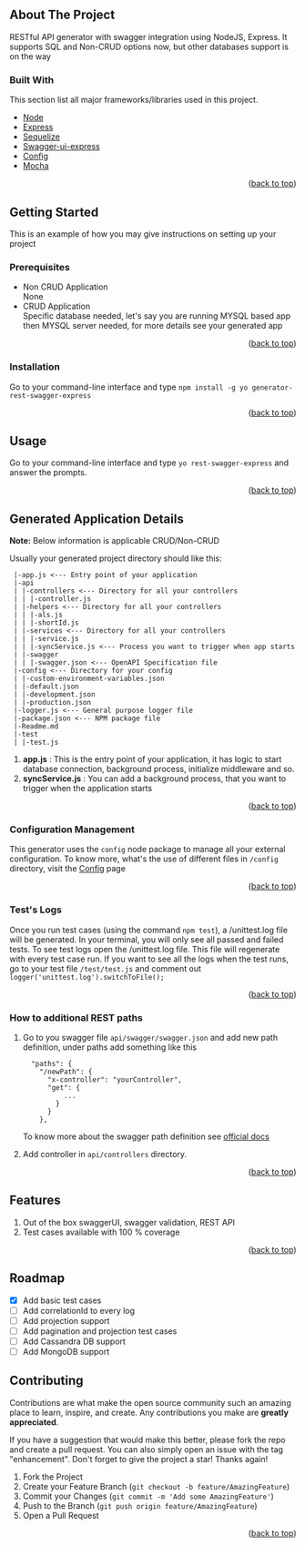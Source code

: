<!-- ABOUT THE PROJECT -->

<div id="top"></div>

## About The Project

RESTful API generator with swagger integration using NodeJS, Express. It supports SQL and Non-CRUD options now, but other databases support is on the way

<!-- GETTING STARTED -->

### Built With

This section list all major frameworks/libraries used in this project.

- [Node](https://nodejs.org)
- [Express](https://expressjs.com/)
- [Sequelize](https://sequelize.org/)
- [Swagger-ui-express](https://www.npmjs.com/package/swagger-ui-express)
- [Config](https://github.com/lorenwest/node-config)
- [Mocha](https://mochajs.org/)

<p align="right">(<a href="#top">back to top</a>)</p>

## Getting Started

This is an example of how you may give instructions on setting up your project

### Prerequisites

- Non CRUD Application  
  None
- CRUD Application  
  Specific database needed, let's say you are running MYSQL based app then MYSQL server needed, for more details see your generated app

<p align="right">(<a href="#top">back to top</a>)</p>

### Installation

Go to your command-line interface and type `npm install -g yo generator-rest-swagger-express`

<p align="right">(<a href="#top">back to top</a>)</p>

<!-- USAGE EXAMPLES -->

## Usage

Go to your command-line interface and type `yo rest-swagger-express` and answer the prompts.

<p align="right">(<a href="#top">back to top</a>)</p>

## Generated Application Details

**Note:** Below information is applicable CRUD/Non-CRUD

Usually your generated project directory should like this:

```
 |-app.js <--- Entry point of your application
 |-api
 | |-controllers <--- Directory for all your controllers
 | | |-controller.js
 | |-helpers <--- Directory for all your controllers
 | | |-als.js
 | | |-shortId.js
 | |-services <--- Directory for all your controllers
 | | |-service.js
 | | |-syncService.js <--- Process you want to trigger when app starts
 | |-swagger
 | | |-swagger.json <--- OpenAPI Specification file
 |-config <--- Directory for your config
 | |-custom-environment-variables.json
 | |-default.json
 | |-development.json
 | |-production.json
 |-logger.js <--- General purpose logger file
 |-package.json <--- NPM package file
 |-Readme.md
 |-test
 | |-test.js
```

1. **app.js** : This is the entry point of your application, it has logic to start  
   database connection, background process, initialize middleware and so.
2. **syncService.js** : You can add a background process, that you want to trigger when the application starts

<p align="right">(<a href="#top">back to top</a>)</p>

### Configuration Management

This generator uses the `config` node package to manage all your external configuration. To know more, what's the use of different files in `/config` directory, visit the [Config](https://www.npmjs.com/package/config) page

<p align="right">(<a href="#top">back to top</a>)</p>

### Test's Logs

Once you run test cases (using the command `npm test`), a /unittest.log file will be generated. In your terminal, you will only see all passed and failed tests. To see test logs open the /unittest.log file. This file will regenerate with every test case run. If you want to see all the logs when the test runs, go to your test file `/test/test.js` and comment out `logger('unittest.log').switchToFile();`

<p align="right">(<a href="#top">back to top</a>)</p>

### How to additional REST paths

1. Go to you swagger file `api/swagger/swagger.json` and add new path definition, under paths add something like this

   ```
     "paths": {
       "/newPath": {
         "x-controller": "yourController",
         "get": {
             ...
           }
         }
       },
   ```

   To know more about the swagger path definition see [official docs](https://swagger.io/specification)

2. Add controller in `api/controllers` directory.

<p align="right">(<a href="#top">back to top</a>)</p>

## Features

1. Out of the box swaggerUI, swagger validation, REST API
2. Test cases available with 100 % coverage

<p align="right">(<a href="#top">back to top</a>)</p>

<!-- ROADMAP -->

## Roadmap

- [x] Add basic test cases
- [ ] Add correlationId to every log
- [ ] Add projection support
- [ ] Add pagination and projection test cases
- [ ] Add Cassandra DB support
- [ ] Add MongoDB support

<!-- CONTRIBUTING -->

## Contributing

Contributions are what make the open source community such an amazing place to learn, inspire, and create. Any contributions you make are **greatly appreciated**.

If you have a suggestion that would make this better, please fork the repo and create a pull request. You can also simply open an issue with the tag "enhancement".
Don't forget to give the project a star! Thanks again!

1. Fork the Project
2. Create your Feature Branch (`git checkout -b feature/AmazingFeature`)
3. Commit your Changes (`git commit -m 'Add some AmazingFeature'`)
4. Push to the Branch (`git push origin feature/AmazingFeature`)
5. Open a Pull Request

<p align="right">(<a href="#top">back to top</a>)</p>
